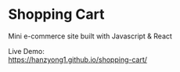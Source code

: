 # Shopping Cart

Mini e-commerce site built with Javascript & React

Live Demo:    
https://hanzyong1.github.io/shopping-cart/

